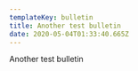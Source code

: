 ```yaml
---
templateKey: bulletin
title: Another test bulletin
date: 2020-05-04T01:33:40.665Z
---
```

Another test bulletin